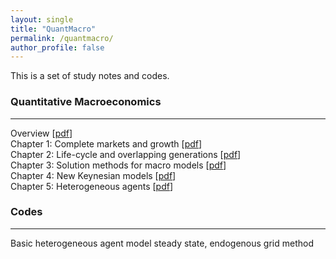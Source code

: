 ```yaml
---
layout: single
title: "QuantMacro"
permalink: /quantmacro/
author_profile: false
---
```


This is a set of study notes and codes. 

### Quantitative Macroeconomics
---
Overview [[pdf](/upload/notes/Overview.pdf)] <br> 
Chapter 1: Complete markets and growth [[pdf](/upload/notes/Chapter1.pdf)] <br> 
Chapter 2: Life-cycle and overlapping generations [[pdf](/upload/notes/Chapter2.pdf)] <br> 
Chapter 3: Solution methods for macro models  [[pdf](/upload/notes/Chapter3.pdf)] <br> 
Chapter 4: New Keynesian models  [[pdf](/upload/notes/Chapter4.pdf)] <br> 
Chapter 5: Heterogeneous agents  [[pdf](/upload/notes/Chapter5.pdf)] <br> 

### Codes
---
Basic heterogeneous agent model steady state, endogenous grid method                            
  <br>
    <br>
      <br>
        <br>
          <br>
            <br>
              <br>
                <br>
                  <br>
                    <br>          
          
          
          
          
